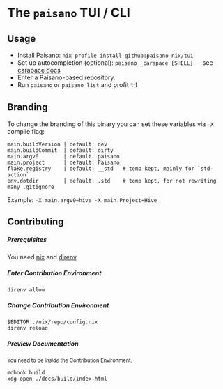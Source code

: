 # The `paisano` TUI / CLI

## Usage

- Install Paisano: `nix profile install github:paisano-nix/tui`
- Set up autocompletion (optional): `paisano _carapace [SHELL]` &mdash; see [carapace docs][carapace-docs]
- Enter a Paisano-based repository.
- Run `paisano` or `paisano list` and profit ✨!

[carapace-docs]: https://rsteube.github.io/carapace/carapace/gen/hiddenSubcommand.html

## Branding

To change the branding of this binary you can set these variables via `-X` compile flag:

```
main.buildVersion | default: dev
main.buildCommit  | default: dirty
main.argv0        | default: paisano
main.project      | default: Paisano
flake.registry    | default: __std   # temp kept, mainly for `std-action`
env.dotdir        | default: .std    # temp kept, for not rewriting many .gitignore
```

Example: `-X main.argv0=hive -X main.Project=Hive`

## Contributing

##### Prerequisites

You need [nix](https://nixos.org/download.html) and [direnv](https://direnv.net/).

##### Enter Contribution Environment

```console
direnv allow
```

##### Change Contribution Environment

```console
$EDITOR ./nix/repo/config.nix
direnv reload
```

##### Preview Documentation

<sub>You need to be <i>inside</i> the Contribution Environment.</sub>

```console
mdbook build
xdg-open ./docs/build/index.html
```

